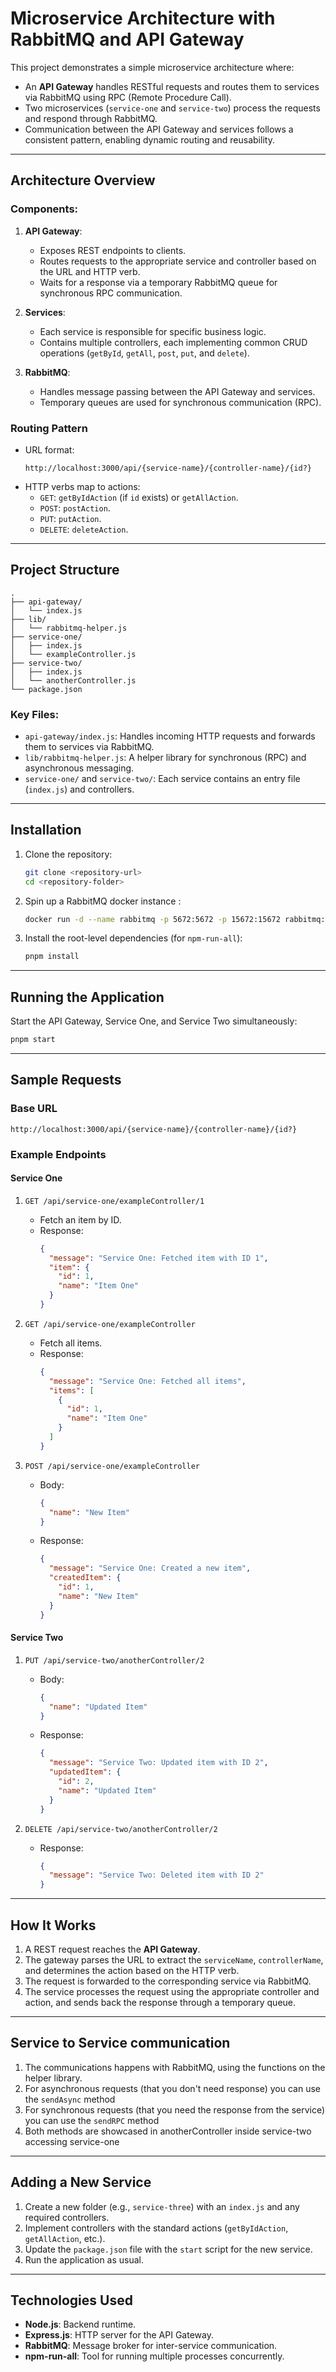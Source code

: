 
# Microservice Architecture with RabbitMQ and API Gateway

This project demonstrates a simple microservice architecture where:
- An **API Gateway** handles RESTful requests and routes them to services via RabbitMQ using RPC (Remote Procedure Call).
- Two microservices (`service-one` and `service-two`) process the requests and respond through RabbitMQ.
- Communication between the API Gateway and services follows a consistent pattern, enabling dynamic routing and reusability.

---

## Architecture Overview

### Components:
1. **API Gateway**:
   - Exposes REST endpoints to clients.
   - Routes requests to the appropriate service and controller based on the URL and HTTP verb.
   - Waits for a response via a temporary RabbitMQ queue for synchronous RPC communication.

2. **Services**:
   - Each service is responsible for specific business logic.
   - Contains multiple controllers, each implementing common CRUD operations (`getById`, `getAll`, `post`, `put`, and `delete`).

3. **RabbitMQ**:
   - Handles message passing between the API Gateway and services.
   - Temporary queues are used for synchronous communication (RPC).

### Routing Pattern
- URL format:  
  ```
  http://localhost:3000/api/{service-name}/{controller-name}/{id?}
  ```
- HTTP verbs map to actions:
  - `GET`: `getByIdAction` (if `id` exists) or `getAllAction`.
  - `POST`: `postAction`.
  - `PUT`: `putAction`.
  - `DELETE`: `deleteAction`.

---

## Project Structure

```
.
├── api-gateway/
│   └── index.js
├── lib/
│   └── rabbitmq-helper.js
├── service-one/
│   ├── index.js
│   └── exampleController.js
├── service-two/
│   ├── index.js
│   └── anotherController.js
└── package.json
```

### Key Files:
- `api-gateway/index.js`: Handles incoming HTTP requests and forwards them to services via RabbitMQ.
- `lib/rabbitmq-helper.js`: A helper library for synchronous (RPC) and asynchronous messaging.
- `service-one/` and `service-two/`: Each service contains an entry file (`index.js`) and controllers.

---

## Installation

1. Clone the repository:
   ```bash
   git clone <repository-url>
   cd <repository-folder>
   ```

2. Spin up a RabbitMQ docker instance :
   ```bash
   docker run -d --name rabbitmq -p 5672:5672 -p 15672:15672 rabbitmq:management
   ```

3. Install the root-level dependencies (for `npm-run-all`):
   ```bash
   pnpm install
   ```

---

## Running the Application

Start the API Gateway, Service One, and Service Two simultaneously:
```bash
pnpm start
```

---

## Sample Requests

### Base URL
```
http://localhost:3000/api/{service-name}/{controller-name}/{id?}
```

### Example Endpoints

#### **Service One**
1. `GET /api/service-one/exampleController/1`
   - Fetch an item by ID.
   - Response:
     ```json
     {
       "message": "Service One: Fetched item with ID 1",
       "item": {
         "id": 1,
         "name": "Item One"
       }
     }
     ```

2. `GET /api/service-one/exampleController`
   - Fetch all items.
   - Response:
     ```json
     {
       "message": "Service One: Fetched all items",
       "items": [
         {
           "id": 1,
           "name": "Item One"
         }
       ]
     }
     ```

3. `POST /api/service-one/exampleController`
   - Body:
     ```json
     {
       "name": "New Item"
     }
     ```
   - Response:
     ```json
     {
       "message": "Service One: Created a new item",
       "createdItem": {
         "id": 1,
         "name": "New Item"
       }
     }
     ```

#### **Service Two**
1. `PUT /api/service-two/anotherController/2`
   - Body:
     ```json
     {
       "name": "Updated Item"
     }
     ```
   - Response:
     ```json
     {
       "message": "Service Two: Updated item with ID 2",
       "updatedItem": {
         "id": 2,
         "name": "Updated Item"
       }
     }
     ```

2. `DELETE /api/service-two/anotherController/2`
   - Response:
     ```json
     {
       "message": "Service Two: Deleted item with ID 2"
     }
     ```

---

## How It Works

1. A REST request reaches the **API Gateway**.
2. The gateway parses the URL to extract the `serviceName`, `controllerName`, and determines the action based on the HTTP verb.
3. The request is forwarded to the corresponding service via RabbitMQ.
4. The service processes the request using the appropriate controller and action, and sends back the response through a temporary queue.

---

## Service to Service communication

1. The communications happens with RabbitMQ, using the functions on the helper library.
2. For asynchronous requests (that you don't need response) you can use the `sendAsync` method
3. For synchronous requests (that you need the response from the service) you can use the `sendRPC` method
4. Both methods are showcased in anotherController inside service-two accessing service-one
---

## Adding a New Service

1. Create a new folder (e.g., `service-three`) with an `index.js` and any required controllers.
2. Implement controllers with the standard actions (`getByIdAction`, `getAllAction`, etc.).
3. Update the `package.json` file with the `start` script for the new service.
4. Run the application as usual.

---

## Technologies Used

- **Node.js**: Backend runtime.
- **Express.js**: HTTP server for the API Gateway.
- **RabbitMQ**: Message broker for inter-service communication.
- **npm-run-all**: Tool for running multiple processes concurrently.
